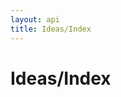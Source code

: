 ```yaml
---
layout: api
title: Ideas/Index
---
```


# Ideas/Index

<api-explorer resource="http://api.rusic.com/buckets/:bucket_id/ideas" method="GET">
  <api-header name="Accept" required="true" value="application/vnd.rusic.v1+json" editable-key="false" editable-value="false"></api-header>
  <api-header name="X-API-Key" required="true" value="abc123" editable-key="false"></api-header>
  <api-resource name="bucket_id" required="true" default="" value="1"></api-resource>
</api-explorer>
